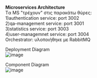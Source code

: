 **Microservices Architecture**<br>
Tα MS "τρέχουν" στις παρακάτω θύρες:<br>
1)authentication service: port 3002<br>
2)qa-management service: port 3001<br>
3)statistics service: port 3003<br>
4)user-managemnet service: port 3004<br>
Orchestrator: υλοποιήθηκε με RabbitMQ <br>

Deployment Diagram <br>
![image](https://user-images.githubusercontent.com/63153771/127749978-3017c880-1bac-4204-bb2a-e64af1df6b60.png)

Component Diagram <br>
![image](https://user-images.githubusercontent.com/63153771/127749987-54c69549-5d42-4c51-a307-a0cb76ecaed2.png)


